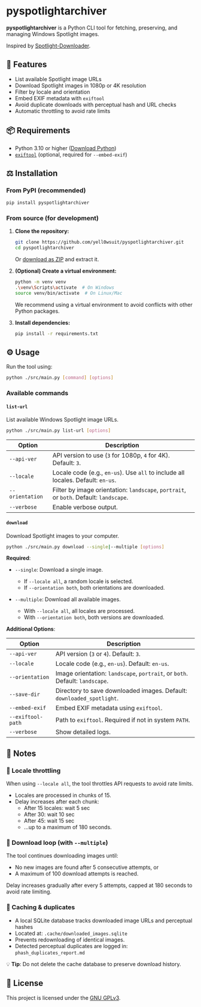 # pyspotlightarchiver

**pyspotlightarchiver** is a Python CLI tool for fetching, preserving, and managing Windows Spotlight images.

Inspired by [Spotlight-Downloader](https://github.com/ORelio/Spotlight-Downloader).

## 🚀 Features

- List available Spotlight image URLs
- Download Spotlight images in 1080p or 4K resolution
- Filter by locale and orientation
- Embed EXIF metadata with `exiftool`
- Avoid duplicate downloads with perceptual hash and URL checks
- Automatic throttling to avoid rate limits

## 📦 Requirements

- Python 3.10 or higher ([Download Python](https://www.python.org/downloads/))
- [`exiftool`](https://exiftool.org/) (optional, required for `--embed-exif`)

## ⚖️ Installation

### From PyPI (recommended)

```bash
pip install pyspotlightarchiver
```

### From source (for development)

1. **Clone the repository:**

   ```bash
   git clone https://github.com/yell0wsuit/pyspotlightarchiver.git
   cd pyspotlightarchiver
   ```

   Or [download as ZIP](https://github.com/yell0wsuit/pyspotlightarchiver/archive/refs/heads/main.zip) and extract it.

2. **(Optional) Create a virtual environment:**

   ```bash
   python -m venv venv
   .\venv\Scripts\activate  # On Windows
   source venv/bin/activate  # On Linux/Mac
   ```

   We recommend using a virtual environment to avoid conflicts with other Python packages.

3. **Install dependencies:**

   ```bash
   pip install -r requirements.txt
   ```

## ⚙️ Usage

Run the tool using:

```bash
python ./src/main.py [command] [options]
```

### Available commands

#### `list-url`

List available Windows Spotlight image URLs.

```bash
python ./src/main.py list-url [options]
```

| Option         | Description                                                                 |
|----------------|-----------------------------------------------------------------------------|
| `--api-ver`    | API version to use (`3` for 1080p, `4` for 4K). Default: `3`.               |
| `--locale`     | Locale code (e.g., `en-us`). Use `all` to include all locales. Default: `en-us`. |
| `--orientation`| Filter by image orientation: `landscape`, `portrait`, or `both`. Default: `landscape`. |
| `--verbose`    | Enable verbose output.                                                      |

#### `download`

Download Spotlight images to your computer.

```bash
python ./src/main.py download --single|--multiple [options]
```

**Required**:

- `--single`: Download a single image.
  - If `--locale all`, a random locale is selected.
  - If `--orientation both`, both orientations are downloaded.

- `--multiple`: Download all available images.
  - With `--locale all`, all locales are processed.
  - With `--orientation both`, both versions are downloaded.

**Additional Options**:

| Option            | Description                                                                 |
|-------------------|-----------------------------------------------------------------------------|
| `--api-ver`       | API version (`3` or `4`). Default: `3`.                                     |
| `--locale`        | Locale code (e.g., `en-us`). Default: `en-us`.                              |
| `--orientation`   | Image orientation: `landscape`, `portrait`, or `both`. Default: `landscape`. |
| `--save-dir`      | Directory to save downloaded images. Default: `downloaded_spotlight`.       |
| `--embed-exif`    | Embed EXIF metadata using `exiftool`.                                       |
| `--exiftool-path` | Path to `exiftool`. Required if not in system `PATH`.                       |
| `--verbose`       | Show detailed logs.                                                         |

## 📌 Notes

### 🔄 Locale throttling

When using `--locale all`, the tool throttles API requests to avoid rate limits.

- Locales are processed in chunks of 15.
- Delay increases after each chunk:
  - After 15 locales: wait 5 sec
  - After 30: wait 10 sec
  - After 45: wait 15 sec
  - ...up to a maximum of 180 seconds.

### 🔁 Download loop (with `--multiple`)

The tool continues downloading images until:

- No new images are found after 5 consecutive attempts, or
- A maximum of 100 download attempts is reached.

Delay increases gradually after every 5 attempts, capped at 180 seconds to avoid rate limiting.

### 📂 Caching & duplicates

- A local SQLite database tracks downloaded image URLs and perceptual hashes
- Located at: `.cache/downloaded_images.sqlite`
- Prevents redownloading of identical images.
- Detected perceptual duplicates are logged in: `phash_duplicates_report.md`

💡 **Tip**: Do not delete the cache database to preserve download history.

## 📄 License

This project is licensed under the [GNU GPLv3](LICENSE).
